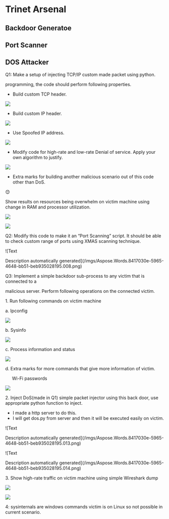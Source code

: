﻿# Trinet Arsenal
## Backdoor Generatoe
## Port Scanner
## DOS Attacker
Q1: Make a setup of injecting TCP/IP custom made packet using python. 

programming, the code should perform following properties.

- Build custom TCP header.

![](/imgs/Aspose.Words.8417030e-5965-4648-bb51-beb935028195.002.png)

- Build custom IP header.

![](/imgs/Aspose.Words.8417030e-5965-4648-bb51-beb935028195.003.png)

- Use Spoofed IP address.

![](/imgs/Aspose.Words.8417030e-5965-4648-bb51-beb935028195.004.png)

- Modify code for high-rate and low-rate Denial of service. Apply your own algorithm to justify.

![](/imgs/Aspose.Words.8417030e-5965-4648-bb51-beb935028195.005.png)

- Extra marks for building another malicious scenario out of this code other than DoS. 

😊

Show results on resources being overwhelm on victim machine using change in RAM and processor utilization.

![](/imgs/Aspose.Words.8417030e-5965-4648-bb51-beb935028195.006.png)

![](/imgs/Aspose.Words.8417030e-5965-4648-bb51-beb935028195.007.png)

Q2: Modify this code to make it an “Port Scanning” script. It should be able to check custom range of ports using XMAS scanning technique.

![Text

Description automatically generated](/imgs/Aspose.Words.8417030e-5965-4648-bb51-beb935028195.008.png)

Q3: Implement a simple backdoor sub-process to any victim that is connected to a 

malicious server. Perform following operations on the connected victim. 

1\.  Run following commands on victim machine  

a.  Ipconfig  

![](/imgs/Aspose.Words.8417030e-5965-4648-bb51-beb935028195.009.png)

b.  Sysinfo  

![](/imgs/Aspose.Words.8417030e-5965-4648-bb51-beb935028195.010.png)

c.  Process information and status 

![](/imgs/Aspose.Words.8417030e-5965-4648-bb51-beb935028195.011.png)

d.  Extra marks for more commands that give more information of victim.

`	`Wi-Fi passwords

![](/imgs/Aspose.Words.8417030e-5965-4648-bb51-beb935028195.012.png)

2\.  Inject DoS(made in Q1) simple packet injector using this back door, use appropriate python function to inject.

- I made a http server to do this.
- I will get dos.py from server and then it will be executed easily on victim.

![Text

Description automatically generated](/imgs/Aspose.Words.8417030e-5965-4648-bb51-beb935028195.013.png)

![Text

Description automatically generated](/imgs/Aspose.Words.8417030e-5965-4648-bb51-beb935028195.014.png)

3\.  Show high-rate traffic on victim machine using simple Wireshark dump

![](/imgs/Aspose.Words.8417030e-5965-4648-bb51-beb935028195.015.png)

![](/imgs/Aspose.Words.8417030e-5965-4648-bb51-beb935028195.016.png)

4: sysinternals are windows commands victim is on Linux so not possible in current scenario.

